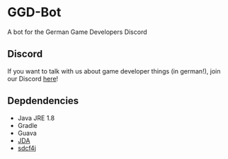 # GGD-Bot
A bot for the German Game Developers Discord

## Discord
If you want to talk with us about game developer things (in german!), join our Discord [here](https://discord.gg/k2XWWKZ)!

## Depdendencies
- Java JRE 1.8
- Gradle
- Guava
- [JDA](https://github.com/DV8FromTheWorld/JDA/)
- [sdcf4j](https://github.com/BtoBastian/sdcf4j)

